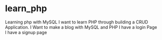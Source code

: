 # learn_php
Learning php with MySQL
I want to learn PHP through building a CRUD Application. 
I Want to make a blog with MySQL and PHP
I have a login Page
I have a signup page
